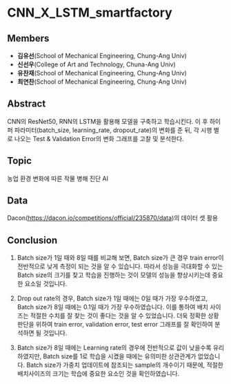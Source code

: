 # CNN_X_LSTM_smartfactory



## Members
- **김유선**(School of Mechanical Engineering, Chung-Ang Univ)
- **신선우**(College of Art and Technology, Chuna-Ang Univ)
- **유찬재**(School of Mechanical Engineering, Chung-Ang Univ)
- **최연찬**(School of Mechanical Engineering, Chung-Ang Univ)

## Abstract
CNN의 ResNet50, RNN의 LSTM을 활용해 모델을 구축하고 학습시킨다. 이 후 하이퍼 파라미터(batch_size, learning_rate, dropout_rate)의 변화를 준 뒤, 각 시행 별로 나오는 Test & Validation Error의 변화 그래프를 고찰 및 분석한다.

## Topic 
농업 환경 변화에 따른 작물 병해 진단 AI

## Data
Dacon(https://dacon.io/competitions/official/235870/data)의 데이터 셋 활용

## Conclusion
1.	Batch size가 1일 때와 8일 때를 비교해 보면, Batch size가 큰 경우 train error이 전반적으로 낮게 측정이 되는 것을 알 수 있습니다. 따라서 성능을 극대화할 수 있는 Batch size의 크기를 찾고 학습을 진행하는 것이 모델의 성능을 향상시키는데 중요한 요소일 것입니다.

2.	Drop out rate의 경우, Batch size가 1일 때에는 0일 때가 가장 우수하였고, Batch size가 8일 때에는 0.1일 때가 가장 우수하였습니다. 이를 통하여 배치 사이즈는 적절한 수치를 잘 찾는 것이 좋다는 것을 알 수 있었습니다. 더욱 정확한 상황 판단을 위하여 train error, validation error, test error 그래프를 잘 확인하여 분석하면 될 것입니다.

3.	Batch size가 8일 때에는 Learning rate의 경우에 전반적으로 값이 낮을수록 유리하였지만, Batch size를 1로 학습을 시켰을 때에는 유의미한 상관관계가 없었습니다. Batch size가 가중치 업데이트에 참조되는 sample의 개수이기 때문에, 적절한 배치사이즈의 크기는 학습에 중요한 요소인 것을 확인하였습니다.

